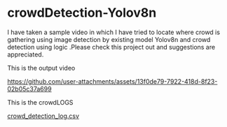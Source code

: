# crowdDetection-Yolov8n
I have taken a sample video in which I have tried to locate where crowd is gathering using image detection by existing model Yolov8n and crowd detection using logic .Please check this project out and suggestions are appreciated.




This is the output video

https://github.com/user-attachments/assets/13f0de79-7922-418d-8f23-02b05c37a699








This is the crowdLOGS

[crowd_detection_log.csv](https://github.com/user-attachments/files/18922757/crowd_detection_log.csv)
